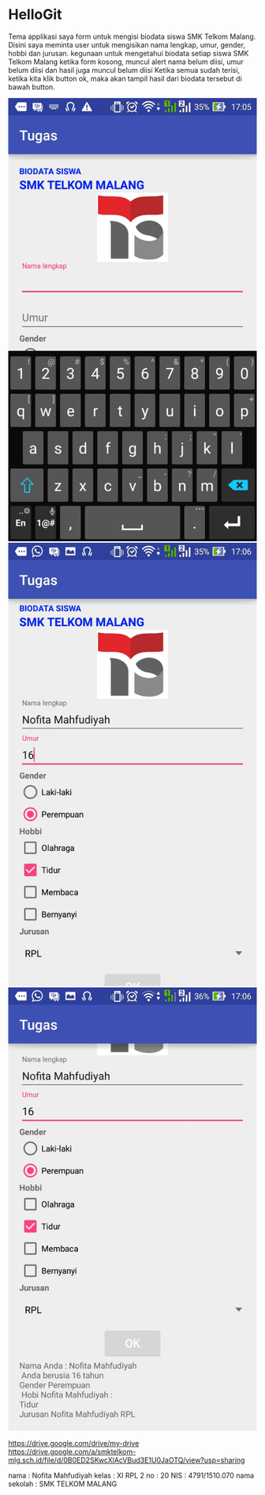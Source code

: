 # HelloGit

Tema applikasi saya form untuk mengisi biodata siswa SMK Telkom Malang.
Disini saya meminta user untuk mengisikan nama lengkap, umur, gender, hobbi dan jurusan.
kegunaan untuk mengetahui biodata setiap siswa SMK Telkom Malang 
ketika form kosong, muncul alert nama belum diisi, umur belum diisi dan hasil juga muncul belum diisi
Ketika semua sudah terisi, ketika kita klik button ok, maka akan tampil hasil dari biodata tersebut di bawah button. 

![ScreenShot](https://github.com/nofitaaaa/HelloGit/blob/master/1.jpg)
![ScreenShot](https://github.com/nofitaaaa/HelloGit/blob/master/2.jpg)
![ScreenShot](https://github.com/nofitaaaa/HelloGit/blob/master/3.jpg)

https://drive.google.com/drive/my-drive 
https://drive.google.com/a/smktelkom-mlg.sch.id/file/d/0B0ED2SKwcXlAcVBud3E1U0JaOTQ/view?usp=sharing

nama : Nofita Mahfudiyah
kelas : XI RPL 2
no : 20
NIS : 4791/1510.070
nama sekolah : SMK TELKOM MALANG 
